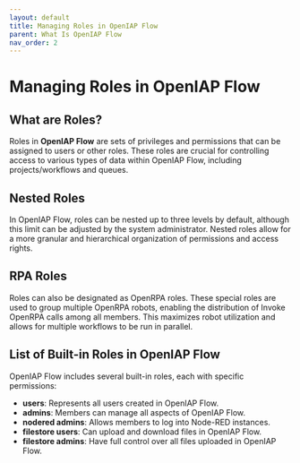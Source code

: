 ```yaml
---
layout: default
title: Managing Roles in OpenIAP Flow
parent: What Is OpenIAP Flow
nav_order: 2
---
```

# Managing Roles in OpenIAP Flow

## What are Roles?
Roles in **OpenIAP Flow** are sets of privileges and permissions that can be assigned to users or other roles. These roles are crucial for controlling access to various types of data within OpenIAP Flow, including projects/workflows and queues.

## Nested Roles
In OpenIAP Flow, roles can be nested up to three levels by default, although this limit can be adjusted by the system administrator. Nested roles allow for a more granular and hierarchical organization of permissions and access rights.

## RPA Roles
Roles can also be designated as OpenRPA roles. These special roles are used to group multiple OpenRPA robots, enabling the distribution of Invoke OpenRPA calls among all members. This maximizes robot utilization and allows for multiple workflows to be run in parallel.

## List of Built-in Roles in OpenIAP Flow
OpenIAP Flow includes several built-in roles, each with specific permissions:
- **users**: Represents all users created in OpenIAP Flow.
- **admins**: Members can manage all aspects of OpenIAP Flow.
- **nodered admins**: Allows members to log into Node-RED instances.
- **filestore users**: Can upload and download files in OpenIAP Flow.
- **filestore admins**: Have full control over all files uploaded in OpenIAP Flow.

